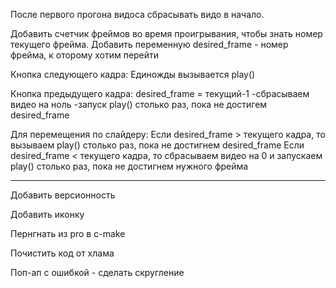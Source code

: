 После первого прогона видоса сбрасывать видо в начало.

Добавить счетчик фреймов во время проигрывания, чтобы знать номер текущего фрейма.
Добавить переменную desired_frame - номер фрейма, к оторому хотим перейти

Кнопка следующего кадра:
Единожды вызывается play() 

Кнопка предыдущего кадра:
desired_frame = текущий-1
-сбрасываем видео на ноль
-запуск play() столько раз, пока не достигем desired_frame

Для перемещения по слайдеру:
Если desired_frame > текущего кадра, то вызываем play() столько раз, пока не достигнем desired_frame
Если desired_frame < текущего кадра, то сбрасываем видео на 0 и запускаем play() столько раз, пока не достигнем нужного фрейма

----------------------------------
Добавить версионность

Добавить иконку

Пернгнать из pro в c-make 

Почистить код от хлама

Поп-ап с ошибкой - сделать скругление
